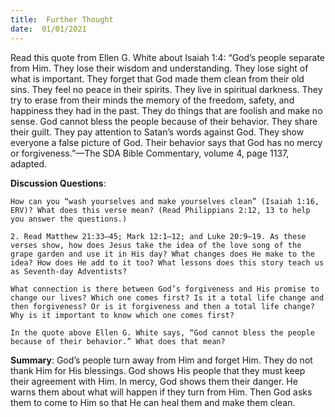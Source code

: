 ```yaml
---
title:  Further Thought
date:  01/01/2021
---
```


Read this quote from Ellen G. White about Isaiah 1:4: “God’s people separate from Him. They lose their wisdom and understanding. They lose sight of what is important. They forget that God made them clean from their old sins. They feel no peace in their spirits. They live in spiritual darkness. They try to erase from their minds the memory of the freedom, safety, and happiness they had in the past. They do things that are foolish and make no sense. God cannot bless the people because of their behavior. They share their guilt. They pay attention to Satan’s words against God. They show everyone a false picture of God. Their behavior says that God has no mercy or forgiveness.”—The SDA Bible Commentary, volume 4, page 1137, adapted.

**Discussion Questions**:

`How can you “wash yourselves and make yourselves clean” (Isaiah 1:16, ERV)? What does this verse mean? (Read Philippians 2:12, 13 to help you answer the questions.)`

`2.	Read Matthew 21:33–45; Mark 12:1–12; and Luke 20:9–19. As these verses show, how does Jesus take the idea of the love song of the grape garden and use it in His day? What changes does He make to the idea? How does He add to it too? What lessons does this story teach us as Seventh-day Adventists?`

`What connection is there between God’s forgiveness and His promise to change our lives? Which one comes first? Is it a total life change and then forgiveness? Or is it forgiveness and then a total life change? Why is it important to know which one comes first?`

`In the quote above Ellen G. White says, “God cannot bless the people because of their behavior.” What does that mean?`

**Summary**: God’s people turn away from Him and forget Him. They do not thank Him for His blessings. God shows His people that they must keep their agreement with Him. In mercy, God shows them their danger. He warns them about what will happen if they turn from Him. Then God asks them to come to Him so that He can heal them and make them clean.
